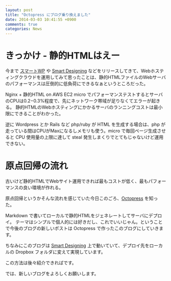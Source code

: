 ```yaml
---
layout: post
title: "Octopress にブログ乗り換えました"
date: 2014-03-03 10:41:55 +0900
comments: true
categories: News
---
```


# きっかけ - 静的HTMLはえー

今まで [スマートWP][1] や [Smart Designing][2]  などをリリースしてきて、Webホスティングクラウドを運用してみて思ったことは、静的HTMLファイルのWebサーバのパフォーマンスは圧倒的に低負荷にできるなぁというところだった。

Nginx + 静的HTML on AWS EC2 micro でパフォーマンステストするとサーバのCPUは0.2−0.3%程度で、先にネットワーク帯域が足りなくてエラーが起きる。
静的HTMLのWebホスティングにかかるサーバのランニングコストは最小限にできることがわかった。

逆に Wordpress とか Rails など php/ruby が HTML を生成する場合は、php が走っている間はCPUがMaxになるしメモリも使う。micro で毎回ページ生成させると CPU 使用量の上限に達して steal 発生しまくりでとてもじゃないけど運用できない。

# 原点回帰の流れ

古いけど静的HTMLでWebサイト運用できれば最もコストが低く、最もパフォーマンスの良い環境が作れる。

原点回帰というかそんな流れを感じていた今日このごろ、[Octopress][3] を知った。

Markdown で書いてローカルで静的HTMLをジェネレートしてサーバにデプロイ。
テーマはシンプルで個人的には好きだし、これでいいじゃん。ということで今後のブログの新しいポストは Octopress で作ったこのブログにしていきます。

ちなみにこのブログは [Smart Designing][2] 上で動いていて、デプロイ先をローカルの Dropbox フォルダに変えて実現しています。

この方法は後々紹介できればです。


では、新しいブログをよろしくお願いします。


[1]: http://www.shakesoul.net/smartwp
[2]: http://smartdesigning.me/
[3]: http://octopress.org/